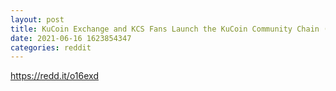 ```yaml
--- 
layout: post 
title: KuCoin Exchange and KCS Fans Launch the KuCoin Community Chain (KCC) 
date: 2021-06-16 1623854347 
categories: reddit 
--- 
```

https://redd.it/o16exd
